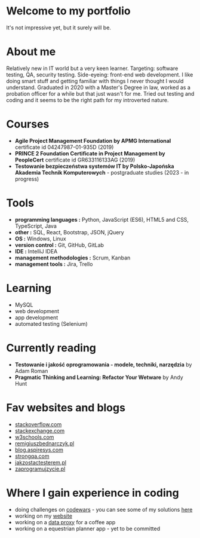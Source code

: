 # Welcome to my portfolio
It's not impressive yet, but it surely will be.
# About me
Relatively new in IT world but a very keen learner. Targeting: software testing, QA, security testing. Side-eyeing: front-end web development. I like doing smart stuff and getting familiar with things I never thought I would understand. Graduated in 2020 with a Master's Degree in law, worked as a probation officer for a while but that just wasn't for me. Tried out testing and coding and it seems to be the right path for my introverted nature. 
# Courses
* **Agile Project Management Foundation by APMG International** certificate id 04247987-01-935D (2019)
* **PRINCE 2 Foundation Certificate in Project Management by PeopleCert** certificate id GR633116133AG (2019)
* **Testowanie bezpieczeństwa systemów IT by Polsko-Japońska Akademia Technik Komputerowych** - postgraduate studies (2023 - in progress)
# Tools
* **programming languages :** Python, JavaScript (ES6), HTML5 and CSS, TypeScript, Java
* **other :** SQL, React, Bootstrap, JSON, jQuery
* **OS :** Windows, Linux
* **version control :** Git, GitHub, GitLab
* **IDE :** IntelliJ IDEA
* **management methodologies :** Scrum, Kanban
* **management tools :** Jira, Trello
# Learning
* MySQL
* web development
* app development
* automated testing (Selenium)
# Currently reading
* **Testowanie i jakość oprogramowania - modele, techniki, narzędzia** by Adam Roman
* **Pragmatic Thinking and Learning: Refactor Your Wetware** by Andy Hunt
# Fav websites and blogs
* [stackoverflow.com](https://stackoverflow.com/)
* [stackexchange.com](https://stackexchange.com/)
* [w3schools.com](https://www.w3schools.com/)
* [remigiuszbednarczyk.pl](https://remigiuszbednarczyk.pl)
* [blog.aspiresys.com](https://blog.aspiresys.com/category/testing/)
* [strongqa.com](https://strongqa.com/qa-portal/knowledge-base)
* [jakzostactesterem.pl](https://jakzostactesterem.pl/)
* [zaprogramujzycie.pl](https://zaprogramujzycie.pl/)
# Where I gain experience in coding
* doing challenges on [codewars](https://codewars.com) - you can see some of my solutions [here](https://github.com/Alejandro-Mirez/Codewars)
* working on my [website](https://github.com/Alejandro-Mirez/MyWebpage)
* working on a [data proxy](https://github.com/Alejandro-Mirez/DataProxy) for a coffee app
* working on a equestrian planner app - yet to be committed
